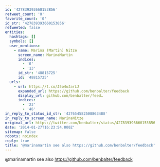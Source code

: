 ```yaml
---
id: '427839393660153856'
retweet_count: '0'
favorite_count: '0'
id_str: '427839393660153856'
retweeted: false
entities:
  hashtags: []
  symbols: []
  user_mentions:
    - name: Marina (Martin) Nitze
      screen_name: MarinaMartin
      indices:
        - '0'
        - '13'
      id_str: '48815725'
      id: '48815725'
  urls:
    - url: https://t.co/J5o4wJarLJ
      expanded_url: https://github.com/benbalter/feedback
      display_url: github.com/benbalter/feed…
      indices:
        - '23'
        - '46'
in_reply_to_status_id_str: '427654582508863488'
in_reply_to_screen_name: MarinaNitze
original_url: https://twitter.com/benbalter/status/427839393660153856
date: '2014-01-27T16:23:54.000Z'
sitemap: false
robots: noindex
reply: true
title: '@marinamartin see also https://github.com/benbalter/feedback'
---
```


@marinamartin see also https://github.com/benbalter/feedback